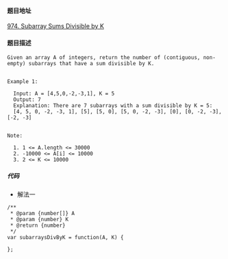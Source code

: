 #### 题目地址
[974. Subarray Sums Divisible by K](https://leetcode.com/problems/subarray-sums-divisible-by-k/)
#### 题目描述
```
Given an array A of integers, return the number of (contiguous, non-empty) subarrays that have a sum divisible by K.


Example 1:

  Input: A = [4,5,0,-2,-3,1], K = 5
  Output: 7
  Explanation: There are 7 subarrays with a sum divisible by K = 5:
  [4, 5, 0, -2, -3, 1], [5], [5, 0], [5, 0, -2, -3], [0], [0, -2, -3], [-2, -3]
 

Note:

  1. 1 <= A.length <= 30000
  2. -10000 <= A[i] <= 10000
  3. 2 <= K <= 10000
```

##### 代码

- 解法一
```
/**
 * @param {number[]} A
 * @param {number} K
 * @return {number}
 */
var subarraysDivByK = function(A, K) {
    
};
```
